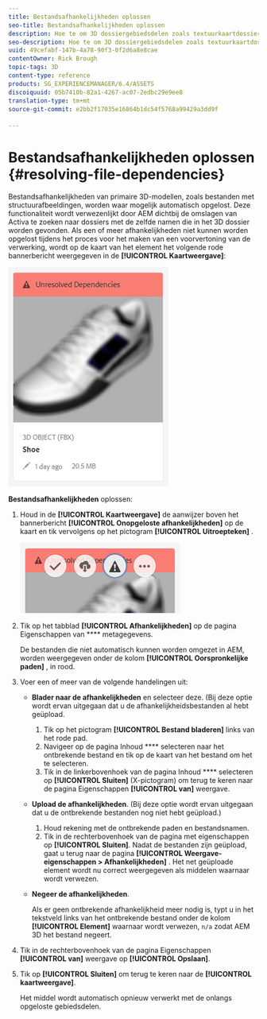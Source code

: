 ```yaml
---
title: Bestandsafhankelijkheden oplossen
seo-title: Bestandsafhankelijkheden oplossen
description: Hoe te om 3D dossiergebiedsdelen zoals textuurkaartdossiers op te lossen wanneer het auto-oplossen ontbreekt.
seo-description: Hoe te om 3D dossiergebiedsdelen zoals textuurkaartdossiers op te lossen wanneer het auto-oplossen ontbreekt.
uuid: 49cefabf-147b-4a78-90f3-0f2d6a8e8cae
contentOwner: Rick Brough
topic-tags: 3D
content-type: reference
products: SG_EXPERIENCEMANAGER/6.4/ASSETS
discoiquuid: 05b7410b-82a1-4267-ac07-2edbc29e9ee8
translation-type: tm+mt
source-git-commit: e2bb2f17035e16864b1dc54f5768a99429a3dd9f

---
```



# Bestandsafhankelijkheden oplossen {#resolving-file-dependencies}

Bestandsafhankelijkheden van primaire 3D-modellen, zoals bestanden met structuurafbeeldingen, worden waar mogelijk automatisch opgelost. Deze functionaliteit wordt verwezenlijkt door AEM dichtbij de omslagen van Activa te zoeken naar dossiers met de zelfde namen die in het 3D dossier worden gevonden. Als een of meer afhankelijkheden niet kunnen worden opgelost tijdens het proces voor het maken van een voorvertoning van de verwerking, wordt op de kaart van het element het volgende rode bannerbericht weergegeven in de **[!UICONTROL Kaartweergave]**:

![chlimage_1-124](assets/chlimage_1-124.png)

**Bestandsafhankelijkheden** oplossen:

1. Houd in de **[!UICONTROL Kaartweergave]** de aanwijzer boven het bannerbericht **[!UICONTROL Onopgeloste afhankelijkheden]** op de kaart en tik vervolgens op het pictogram **[!UICONTROL Uitroepteken]** .

   ![chlimage_1-125](assets/chlimage_1-125.png)

1. Tik op het tabblad **[!UICONTROL Afhankelijkheden]** op de pagina Eigenschappen van **** metagegevens.

   De bestanden die niet automatisch kunnen worden omgezet in AEM, worden weergegeven onder de kolom **[!UICONTROL Oorspronkelijke paden]** , in rood.

1. Voer een of meer van de volgende handelingen uit:

   * **Blader naar de afhankelijkheden** en selecteer deze. (Bij deze optie wordt ervan uitgegaan dat u de afhankelijkheidsbestanden al hebt geüpload.

      1. Tik op het pictogram **[!UICONTROL Bestand bladeren]** links van het rode pad.
      1. Navigeer op de pagina Inhoud **** selecteren naar het ontbrekende bestand en tik op de kaart van het bestand om het te selecteren.
      1. Tik in de linkerbovenhoek van de pagina Inhoud **** selecteren op **[!UICONTROL Sluiten]** (X-pictogram) om terug te keren naar de pagina Eigenschappen **[!UICONTROL van]** weergave.
   * **Upload de afhankelijkheden**. (Bij deze optie wordt ervan uitgegaan dat u de ontbrekende bestanden nog niet hebt geüpload.)

      1. Houd rekening met de ontbrekende paden en bestandsnamen.
      1. Tik in de rechterbovenhoek van de pagina met eigenschappen op **[!UICONTROL Sluiten]**.
   Nadat de bestanden zijn geüpload, gaat u terug naar de pagina **[!UICONTROL Weergave-eigenschappen > Afhankelijkheden]** . Het net geüploade element wordt nu correct weergegeven als middelen waarnaar wordt verwezen.

   * **Negeer de afhankelijkheden**.

      Als er geen ontbrekende afhankelijkheid meer nodig is, typt u in het tekstveld links van het ontbrekende bestand onder de kolom **[!UICONTROL Element]** waarnaar wordt verwezen, `n/a` zodat AEM 3D het bestand negeert.



1. Tik in de rechterbovenhoek van de pagina Eigenschappen **[!UICONTROL van]** weergave op **[!UICONTROL Opslaan]**.
1. Tik op **[!UICONTROL Sluiten]** om terug te keren naar de **[!UICONTROL kaartweergave]**.

   Het middel wordt automatisch opnieuw verwerkt met de onlangs opgeloste gebiedsdelen.

